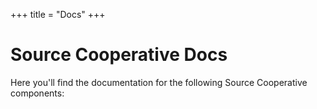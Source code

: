 +++
title = "Docs"
+++

# Source Cooperative Docs

Here you'll find the documentation for the following Source Cooperative components:

